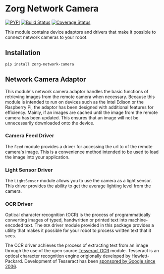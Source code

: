# Zorg Network Camera

[![PYPI](https://img.shields.io/pypi/v/zorg-network-camera.svg)](https://pypi.python.org/pypi/zorg-network-camera/)
[![Build Status](https://travis-ci.org/zorg-framework/zorg-network-camera.svg?branch=0.0.1)](https://travis-ci.org/zorg-framework/zorg-network-camera)
[![Coverage Status](https://coveralls.io/repos/zorg-framework/zorg-network-camera/badge.svg?branch=master&service=github)](https://coveralls.io/github/zorg-framework/zorg-network-camera?branch=master)

This module contains device adaptors and drivers that make it possible
to connect network cameras to your robot.

## Installation

```
pip install zorg-network-camera
```

## Network Camera Adaptor

This module's network camera adaptor handles the basic functions of
retrieving images from the remote camera when necessary. Because this
module is intended to run on devices such as the Intel Edison or the
Raspberry Pi, the adaptor has been designed with additional features
for efficiency. Mainly, if an images are cached until the image from
the remote camera has been updated. This ensures that an image will
not be unnecessarily downloaded onto the device.

### Camera Feed Driver

The `Feed` module provides a driver for accessing the url to of the
remote camera's image. This is a convenience method intended to be
used to load the image into your application.

### Light Sensor Driver

The `LightSensor` module allows you to use the camera as a light sensor.
This driver provides the ability to get the average lighting level from
the camera.

### OCR Driver

Optical character recognition (OCR) is the process of programmatically
converting images of typed, handwritten or printed text into machine-encoded
text. The `OCR` driver module provided in this package provides a utility that
makes it possible for your robot to process written text that it sees.

The OCR driver achieves the process of extracting text from an image through
the use of the open source [Tesseract OCR](https://github.com/tesseract-ocr/tesseract)
module. Tesseract is an optical character recognition engine origionally
developed by Hewlett-Packard. Development of Tesseract has been
[sponsored by Google since 2006](http://googlecode.blogspot.com/2006/08/announcing-tesseract-ocr.html).

